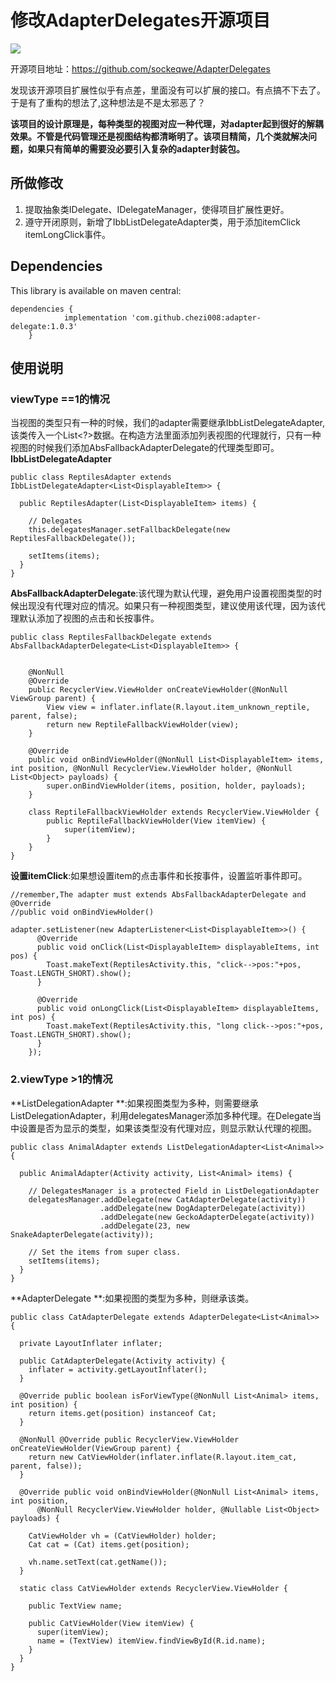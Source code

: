 # 修改AdapterDelegates开源项目

[![](https://jitpack.io/v/chezi008/adapter-delegate.svg)](https://jitpack.io/#chezi008/adapter-delegate)

开源项目地址：https://github.com/sockeqwe/AdapterDelegates

发现该开源项目扩展性似乎有点差，里面没有可以扩展的接口。有点搞不下去了。于是有了重构的想法了,这种想法是不是太邪恶了？

**该项目的设计原理是，每种类型的视图对应一种代理，对adapter起到很好的解耦效果。不管是代码管理还是视图结构都清晰明了。该项目精简，几个类就解决问题，如果只有简单的需要没必要引入复杂的adapter封装包。**

## 所做修改
1. 提取抽象类IDelegate、IDelegateManager，使得项目扩展性更好。
2. 遵守开闭原则，新增了IbbListDelegateAdapter类，用于添加itemClick itemLongClick事件。

## Dependencies
This library is available on maven central:
```
dependencies {
	        implementation 'com.github.chezi008:adapter-delegate:1.0.3'
	}
```

## 使用说明
### viewType ==1的情况
当视图的类型只有一种的时候，我们的adapter需要继承IbbListDelegateAdapter,该类传入一个List<?>数据。在构造方法里面添加列表视图的代理就行，只有一种视图的时候我们添加AbsFallbackAdapterDelegate的代理类型即可。
**IbbListDelegateAdapter**
```
public class ReptilesAdapter extends IbbListDelegateAdapter<List<DisplayableItem>> {

  public ReptilesAdapter(List<DisplayableItem> items) {

    // Delegates
    this.delegatesManager.setFallbackDelegate(new ReptilesFallbackDelegate());

    setItems(items);
  }
}
```
**AbsFallbackAdapterDelegate**:该代理为默认代理，避免用户设置视图类型的时候出现没有代理对应的情况。如果只有一种视图类型，建议使用该代理，因为该代理默认添加了视图的点击和长按事件。
```
public class ReptilesFallbackDelegate extends AbsFallbackAdapterDelegate<List<DisplayableItem>> {


    @NonNull
    @Override
    public RecyclerView.ViewHolder onCreateViewHolder(@NonNull ViewGroup parent) {
        View view = inflater.inflate(R.layout.item_unknown_reptile, parent, false);
        return new ReptileFallbackViewHolder(view);
    }

    @Override
    public void onBindViewHolder(@NonNull List<DisplayableItem> items, int position, @NonNull RecyclerView.ViewHolder holder, @NonNull List<Object> payloads) {
        super.onBindViewHolder(items, position, holder, payloads);
    }

    class ReptileFallbackViewHolder extends RecyclerView.ViewHolder {
        public ReptileFallbackViewHolder(View itemView) {
            super(itemView);
        }
    }
}
```


**设置itemClick**:如果想设置item的点击事件和长按事件，设置监听事件即可。
```
//remember,The adapter must extends AbsFallbackAdapterDelegate and @Override
//public void onBindViewHolder()

adapter.setListener(new AdapterListener<List<DisplayableItem>>() {
      @Override
      public void onClick(List<DisplayableItem> displayableItems, int pos) {
        Toast.makeText(ReptilesActivity.this, "click-->pos:"+pos, Toast.LENGTH_SHORT).show();
      }

      @Override
      public void onLongClick(List<DisplayableItem> displayableItems, int pos) {
        Toast.makeText(ReptilesActivity.this, "long click-->pos:"+pos, Toast.LENGTH_SHORT).show();
      }
    });
```

### 2.viewType >1的情况
**ListDelegationAdapter **:如果视图类型为多种，则需要继承ListDelegationAdapter，利用delegatesManager添加多种代理。在Delegate当中设置是否为显示的类型，如果该类型没有代理对应，则显示默认代理的视图。

```
public class AnimalAdapter extends ListDelegationAdapter<List<Animal>> {

  public AnimalAdapter(Activity activity, List<Animal> items) {

    // DelegatesManager is a protected Field in ListDelegationAdapter
    delegatesManager.addDelegate(new CatAdapterDelegate(activity))
                    .addDelegate(new DogAdapterDelegate(activity))
                    .addDelegate(new GeckoAdapterDelegate(activity))
                    .addDelegate(23, new SnakeAdapterDelegate(activity));

    // Set the items from super class.
    setItems(items);
  }
}
```


**AdapterDelegate **:如果视图的类型为多种，则继承该类。
```
public class CatAdapterDelegate extends AdapterDelegate<List<Animal>> {

  private LayoutInflater inflater;

  public CatAdapterDelegate(Activity activity) {
    inflater = activity.getLayoutInflater();
  }

  @Override public boolean isForViewType(@NonNull List<Animal> items, int position) {
    return items.get(position) instanceof Cat;
  }

  @NonNull @Override public RecyclerView.ViewHolder onCreateViewHolder(ViewGroup parent) {
    return new CatViewHolder(inflater.inflate(R.layout.item_cat, parent, false));
  }

  @Override public void onBindViewHolder(@NonNull List<Animal> items, int position,
      @NonNull RecyclerView.ViewHolder holder, @Nullable List<Object> payloads) {

    CatViewHolder vh = (CatViewHolder) holder;
    Cat cat = (Cat) items.get(position);

    vh.name.setText(cat.getName());
  }

  static class CatViewHolder extends RecyclerView.ViewHolder {

    public TextView name;

    public CatViewHolder(View itemView) {
      super(itemView);
      name = (TextView) itemView.findViewById(R.id.name);
    }
  }
}
```
